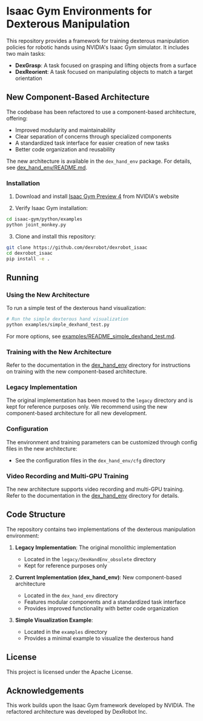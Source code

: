 # Isaac Gym Environments for Dexterous Manipulation

This repository provides a framework for training dexterous manipulation policies for robotic hands using NVIDIA's Isaac Gym simulator. It includes two main tasks:

- **DexGrasp**: A task focused on grasping and lifting objects from a surface
- **DexReorient**: A task focused on manipulating objects to match a target orientation

## New Component-Based Architecture

The codebase has been refactored to use a component-based architecture, offering:

- Improved modularity and maintainability
- Clear separation of concerns through specialized components
- A standardized task interface for easier creation of new tasks
- Better code organization and reusability

The new architecture is available in the `dex_hand_env` package. For details, see [dex_hand_env/README.md](dex_hand_env/README.md).

### Installation

1. Download and install [Isaac Gym Preview 4](https://developer.nvidia.com/isaac-gym) from NVIDIA's website

2. Verify Isaac Gym installation:

```bash
cd isaac-gym/python/examples
python joint_monkey.py
```

3. Clone and install this repository:

```bash
git clone https://github.com/dexrobot/dexrobot_isaac
cd dexrobot_isaac
pip install -e .
```

## Running

### Using the New Architecture

To run a simple test of the dexterous hand visualization:

```bash
# Run the simple dexterous hand visualization
python examples/simple_dexhand_test.py
```

For more options, see [examples/README_simple_dexhand_test.md](examples/README_simple_dexhand_test.md).

### Training with the New Architecture

Refer to the documentation in the [dex_hand_env](dex_hand_env/README.md) directory for instructions on training with the new component-based architecture.

### Legacy Implementation

The original implementation has been moved to the `legacy` directory and is kept for reference purposes only. We recommend using the new component-based architecture for all new development.

### Configuration

The environment and training parameters can be customized through config files in the new architecture:

- See the configuration files in the `dex_hand_env/cfg` directory

### Video Recording and Multi-GPU Training

The new architecture supports video recording and multi-GPU training. Refer to the documentation in the [dex_hand_env](dex_hand_env/README.md) directory for details.

## Code Structure

The repository contains two implementations of the dexterous manipulation environment:

1. **Legacy Implementation**: The original monolithic implementation
   - Located in the `legacy/DexHandEnv_obsolete` directory
   - Kept for reference purposes only

2. **Current Implementation (dex_hand_env)**: New component-based architecture
   - Located in the `dex_hand_env` directory
   - Features modular components and a standardized task interface
   - Provides improved functionality with better code organization

3. **Simple Visualization Example**:
   - Located in the `examples` directory
   - Provides a minimal example to visualize the dexterous hand

## License

This project is licensed under the Apache License.

## Acknowledgements

This work builds upon the Isaac Gym framework developed by NVIDIA. The refactored architecture was developed by DexRobot Inc.
